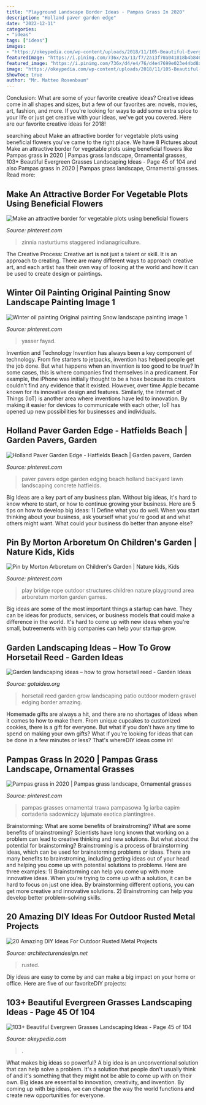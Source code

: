 ```yaml
---
title: "Playground Landscape Border Ideas - Pampas Grass In 2020"
description: "Holland paver garden edge"
date: "2022-12-11"
categories:
- "ideas"
tags: ["ideas"]
images:
- "https://okeypedia.com/wp-content/uploads/2018/11/105-Beautiful-Evergreen-Grasses-Landscaping-Ideas-45.jpg"
featuredImage: "https://i.pinimg.com/736x/2a/13/f7/2a13f70a041818b4b8469114ee200163.jpg"
featured_image: "https://i.pinimg.com/736x/d4/e4/76/d4e47699e023e44bd8a0904a3782cf34.jpg"
image: "https://okeypedia.com/wp-content/uploads/2018/11/105-Beautiful-Evergreen-Grasses-Landscaping-Ideas-45.jpg"
ShowToc: true
author: "Mr. Matteo Rosenbaum"
---
```



Conclusion: What are some of your favorite creative ideas?
Creative ideas come in all shapes and sizes, but a few of our favorites are: novels, movies, art, fashion, and more. If you're looking for ways to add some extra spice to your life or just get creative with your ideas, we've got you covered. Here are our favorite creative ideas for 2018!

	

		
searching about Make an attractive border for vegetable plots using beneficial flowers you've came to the right place. We have 8 Pictures about Make an attractive border for vegetable plots using beneficial flowers like Pampas grass in 2020 | Pampas grass landscape, Ornamental grasses, 103+ Beautiful Evergreen Grasses Landscaping Ideas - Page 45 of 104 and also Pampas grass in 2020 | Pampas grass landscape, Ornamental grasses. Read more:
		
    
## Make An Attractive Border For Vegetable Plots Using Beneficial Flowers

<img loading=lazy src="https://i.pinimg.com/736x/2a/13/f7/2a13f70a041818b4b8469114ee200163.jpg" onerror="this.onerror=null;this.src='https://tse1.mm.bing.net/th?id=OIP.4buiEaZBiCSb6_mE52Ta8gHaJ3&amp;pid=15.1';" alt="Make an attractive border for vegetable plots using beneficial flowers">

_Source: pinterest.com_

>zinnia nasturtiums staggered indianagriculture. 

	

The Creative Process:
Creative art is not just a talent or skill. It is an approach to creating. There are many different ways to approach creative art, and each artist has their own way of looking at the world and how it can be used to create design or paintings.

    
## Winter Oil Painting Original Painting Snow Landscape Painting Image 1

<img loading=lazy src="https://i.pinimg.com/736x/6e/cf/c8/6ecfc85b7d14689a6892d59f17706d3d.jpg" onerror="this.onerror=null;this.src='https://tse2.mm.bing.net/th?id=OIP.3vie0F8lko5CXUwv19cSLwHaKK&amp;pid=15.1';" alt="Winter oil painting Original painting Snow landscape painting image 1">

_Source: pinterest.com_

>yasser fayad. 

	

Invention and Technology
Invention has always been a key component of technology. From fire starters to jetpacks, invention has helped people get the job done. But what happens when an invention is too good to be true? In some cases, this is where companies find themselves in a predicament. For example, the iPhone was initially thought to be a hoax because its creators couldn't find any evidence that it existed. However, over time Apple became known for its innovative design and features. Similarly, the Internet of Things (IoT) is another area where inventions have led to innovation. By making it easier for devices to communicate with each other, IoT has opened up new possibilities for businesses and individuals.

    
## Holland Paver Garden Edge - Hatfields Beach | Garden Pavers, Garden

<img loading=lazy src="https://i.pinimg.com/736x/9b/3a/4a/9b3a4afde3e3a38fc99bc07fb05c0a9f--growing-up-holland.jpg" onerror="this.onerror=null;this.src='https://tse3.mm.bing.net/th?id=OIP.69uq6QVTTd-HI5YfB6A8pQHaEo&amp;pid=15.1';" alt="Holland Paver Garden Edge - Hatfields Beach | Garden pavers, Garden">

_Source: pinterest.com_

>paver pavers edge garden edging beach holland backyard lawn landscaping concrete hatfields. 

	

Big Ideas are a key part of any business plan. Without big ideas, it's hard to know where to start, or how to continue growing your business. Here are 5 tips on how to develop big ideas: 1) Define what you do well. When you start thinking about your business, ask yourself what you're good at and what others might want. What could your business do better than anyone else?

    
## Pin By Morton Arboretum On Children&#039;s Garden | Nature Kids, Kids

<img loading=lazy src="https://i.pinimg.com/736x/db/be/20/dbbe208d931e2adf91368918c58f5963--play-structures-outdoor-structures.jpg" onerror="this.onerror=null;this.src='https://tse1.mm.bing.net/th?id=OIP.vXVZUaz1fDbXNEyKJF8AJwHaLI&amp;pid=15.1';" alt="Pin by Morton Arboretum on Children&#039;s Garden | Nature kids, Kids">

_Source: pinterest.com_

>play bridge rope outdoor structures children nature playground area arboretum morton garden games. 

	

Big ideas are some of the most important things a startup can have. They can be ideas for products, services, or business models that could make a difference in the world. It's hard to come up with new ideas when you're small, butreements with big companies can help your startup grow.

    
## Garden Landscaping Ideas – How To Grow Horsetail Reed - Garden Ideas

<img loading=lazy src="http://www.gotaidea.org/images/201611/how-to-grow-horsetail-reed-patio-design-wood-deck-gravel.jpg" onerror="this.onerror=null;this.src='https://tse2.mm.bing.net/th?id=OIP.iVk_AFzR-2R1enVgaEmbMQHaLK&amp;pid=15.1';" alt="Garden landscaping ideas – how to grow horsetail reed - Garden Ideas">

_Source: gotaidea.org_

>horsetail reed garden grow landscaping patio outdoor modern gravel edging border amazing. 

	

Homemade gifts are always a hit, and there are no shortages of ideas when it comes to how to make them. From unique cupcakes to customized cookies, there is a gift for everyone. But what if you don't have any time to spend on making your own gifts? What if you're looking for ideas that can be done in a few minutes or less? That's whereDIY ideas come in!

    
## Pampas Grass In 2020 | Pampas Grass Landscape, Ornamental Grasses

<img loading=lazy src="https://i.pinimg.com/736x/d4/e4/76/d4e47699e023e44bd8a0904a3782cf34.jpg" onerror="this.onerror=null;this.src='https://tse3.mm.bing.net/th?id=OIP.6ee9bWtr1w7eY57HQZOEIwHaFj&amp;pid=15.1';" alt="Pampas grass in 2020 | Pampas grass landscape, Ornamental grasses">

_Source: pinterest.com_

>pampas grasses ornamental trawa pampasowa 1g iarba capim cortaderia sadowniczy lajumate exotica plantingtree. 

	

Brainstorming: What are some benefits of brainstroming?
What are some benefits of brainstroming? Scientists have long known that working on a problem can lead to creative thinking and new solutions. But what about the potential for brainstorming? Brainstroming is a process of brainstorming ideas, which can be used for brainstorming problems or ideas. There are many benefits to brainstroming, including getting ideas out of your head and helping you come up with potential solutions to problems. Here are three examples: 1) Brainstorming can help you come up with more innovative ideas. When you’re trying to come up with a solution, it can be hard to focus on just one idea. By brainstorming different options, you can get more creative and innovative solutions. 2) Brainstroming can help you develop better problem-solving skills.

    
## 20 Amazing DIY Ideas For Outdoor Rusted Metal Projects

<img loading=lazy src="https://cdn.architecturendesign.net/wp-content/uploads/2016/03/AD-Rusted-Metal-Projects-02.jpg" onerror="this.onerror=null;this.src='https://tse3.mm.bing.net/th?id=OIP.tNcZA9O57J4fYDde8LhhsgHaLH&amp;pid=15.1';" alt="20 Amazing DIY Ideas For Outdoor Rusted Metal Projects">

_Source: architecturendesign.net_

>rusted. 

	

Diy ideas are easy to come by and can make a big impact on your home or office. Here are five of our favoriteDIY projects: 

    
## 103+ Beautiful Evergreen Grasses Landscaping Ideas - Page 45 Of 104

<img loading=lazy src="https://okeypedia.com/wp-content/uploads/2018/11/105-Beautiful-Evergreen-Grasses-Landscaping-Ideas-45.jpg" onerror="this.onerror=null;this.src='https://tse4.mm.bing.net/th?id=OIP.vpEyCYB709BTby2saP8MmwHaLK&amp;pid=15.1';" alt="103+ Beautiful Evergreen Grasses Landscaping Ideas - Page 45 of 104">

_Source: okeypedia.com_

>. 

	

What makes big ideas so powerful?
A big idea is an unconventional solution that can help solve a problem. It's a solution that people don't usually think of and it's something that they might not be able to come up with on their own. Big ideas are essential to innovation, creativity, and invention. By coming up with big ideas, we can change the way the world functions and create new opportunities for everyone.

